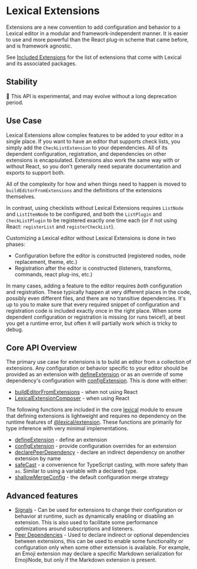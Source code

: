# Lexical Extensions

Extensions are a new convention to add configuration and behavior to a Lexical
editor in a modular and framework-independent manner. It is easier to use and
more powerful than the React plug-in scheme that came before, and is framework
agnostic.

See [Included Extensions](./included-extensions) for the list of extensions
that come with Lexical and its associated packages.

## Stability

🧪 This API is experimental, and may evolve without a long deprecation
period.

## Use Case

Lexical Extensions allow complex features to be added to your editor
in a single place. If you want to have an editor that supports check
lists, you simply add the `CheckListExtension` to your dependencies.
All of its dependent configuration, registration, and dependencies on
other extensions is encapsulated. Extensions also work the same way
with or without React, so you don't generally need separate
documentation and exports to support both.

All of the complexity for how and when things need to happen is
moved to `buildEditorFromExtensions` and the definitions of the
extensions themselves.

In contrast, using checklists without Lexical Extensions requires
`ListNode` and `ListItemNode` to be configured, and both the `ListPlugin` and
`CheckListPlugin` to be registered exactly one time each (or if not using
React: `registerList` and `registerCheckList`).

Customizing a Lexical editor without Lexical Extensions is done in two phases:

* Configuration before the editor is constructed
  (registered nodes, node replacement, theme, etc.)
* Registration after the editor is constructed
  (listeners, transforms, commands, react plug-ins, etc.)

In many cases, adding a feature to the editor requires *both* configuration
and registration. These typically happen at very different places in the code,
possibly even different files, and there are no transitive dependencies. It's
up to you to make sure that every required snippet of configuration and
registration code is included exactly once in the right place. When some dependent
configuration or registration is missing (or runs twice!), at best you get a runtime
error, but often it will partially work which is tricky to debug.


## Core API Overview

The primary use case for extensions is to build an editor from a collection of
extensions. Any configuration or behavior specific to your editor should be
provided as an extension with
[defineExtension](/docs/api/modules/lexical#defineextension) or as an override
of some dependency's configuration with
[configExtension](/docs/api/modules/lexical#configextension). This is done
with either:

* [buildEditorFromExtensions](/docs/api/modules/lexical_extension#buildeditorfromextensions) - when not using React
* [LexicalExtensionComposer](/docs/api/modules/lexical_react_LexicalExtensionComposer) - when using React

The following functions are included in the core
[lexical](/docs/api/modules/lexical) module to ensure that defining
extensions is lightweight and requires no dependency on the runtime
features of [@lexical/extension](/docs/api/modules/lexical_extension).
These functions are primarily for type inference with very minimal
implementations.

* [defineExtension](/docs/api/modules/lexical#defineextension) - define an extension
* [configExtension](/docs/api/modules/lexical#configextension) - provide configuration overrides for an extension
* [declarePeerDependency](/docs/api/modules/lexical#declarepeerdependency) - declare an indirect dependency on another extension by name
* [safeCast](/docs/api/modules/lexical#safecast) - a convenience for TypeScript casting, with more safety than `as`. Similar to using a variable with a declared type.
* [shallowMergeConfig](/docs/api/modules/lexical#shallowmergeconfig) - the default configuration merge strategy

## Advanced features

- [Signals](./signals) - Can be used for extensions to change their configuration or behavior at runtime, such as dynamically enabling or disabling an extension. This is also used to facilitate some performance optimizations around subscriptions and listeners.
- [Peer Dependencies](./peer-dependencies) - Used to declare indirect or optional dependencies between extensions, this can be used to enable some functionality or configuration only when some other extension is available. For example, an Emoji extension may declare a specific Markdown serialization for EmojiNode, but only if the Markdown extension is present.

